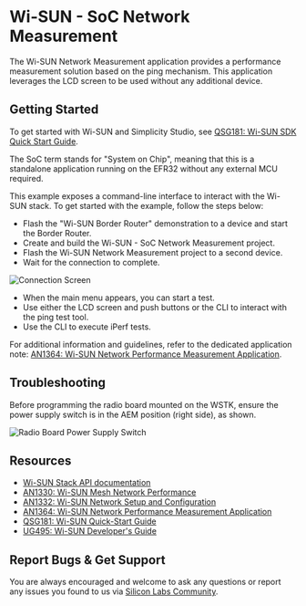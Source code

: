 # Wi-SUN - SoC Network Measurement

The Wi-SUN Network Measurement application provides a performance measurement solution based on the ping mechanism. This application leverages the LCD screen to be used without any additional device.

## Getting Started

To get started with Wi-SUN and Simplicity Studio, see [QSG181: Wi-SUN SDK Quick Start Guide](https://www.silabs.com/documents/public/quick-start-guides/qsg181-wi-sun-sdk-quick-start-guide.pdf).

The SoC term stands for "System on Chip", meaning that this is a standalone application running on the EFR32 without any external MCU required.

This example exposes a command-line interface to interact with the Wi-SUN stack. To get started with the example, follow the steps below:

* Flash the "Wi-SUN Border Router" demonstration to a device and start the Border Router.
* Create and build the Wi-SUN - SoC Network Measurement project.
* Flash the Wi-SUN Network Measurement project to a second device.
* Wait for the connection to complete.

![Connection Screen](readme_img1.png)

* When the main menu appears, you can start a test.
* Use either the LCD screen and push buttons or the CLI to interact with the ping test tool.
* Use the CLI to execute iPerf tests.

For additional information and guidelines, refer to the dedicated application note: [AN1364: Wi-SUN Network Performance Measurement Application](https://www.silabs.com/documents/public/application-notes/an1364-wi-sun-network-performance-measurement-app.pdf).

## Troubleshooting

Before programming the radio board mounted on the WSTK, ensure the power supply switch is in the AEM position (right side), as shown.

![Radio Board Power Supply Switch](readme_img0.png)

## Resources

* [Wi-SUN Stack API documentation](https://docs.silabs.com/wisun/latest)
* [AN1330: Wi-SUN Mesh Network Performance](https://www.silabs.com/documents/public/application-notes/an1330-wi-sun-network-performance.pdf)
* [AN1332: Wi-SUN Network Setup and Configuration](https://www.silabs.com/documents/public/application-notes/an1332-wi-sun-network-configuration.pdf)
* [AN1364: Wi-SUN Network Performance Measurement Application](https://www.silabs.com/documents/public/application-notes/an1364-wi-sun-network-performance-measurement-app.pdf)
* [QSG181: Wi-SUN Quick-Start Guide](https://www.silabs.com/documents/public/quick-start-guides/qsg181-wi-sun-sdk-quick-start-guide.pdf)
* [UG495: Wi-SUN Developer's Guide](https://www.silabs.com/documents/public/user-guides/ug495-wi-sun-developers-guide.pdf)

## Report Bugs & Get Support

You are always encouraged and welcome to ask any questions or report any issues you found to us via [Silicon Labs Community](https://community.silabs.com/s/topic/0TO1M000000qHc6WAE/wisun).
